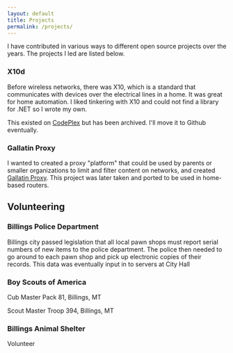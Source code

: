 ```yaml
---
layout: default
title: Projects
permalink: /projects/
---
```


I have contributed in various ways to different open source projects over the years. The projects
I led are listed below.


### X10d
Before wireless networks, there was X10, which is a standard that communicates with devices
over the electrical lines in a home. It was great for home automation. I liked tinkering with X10 and could not find
a library for .NET so I wrote my own.

This existed on [CodePlex](https://archive.codeplex.com/?p=x10d) but has been archived. I'll move
it to Github eventually.

### Gallatin Proxy
I wanted to created a proxy "platform" that could be used by parents or smaller organizations
to limit and filter content on networks, and created [Gallatin Proxy](https://github.com/williamoneill/Gallatin).
This project was later taken and ported to be used in home-based routers. 

## Volunteering

### Billings Police Department
Billings city passed legislation that all local pawn shops must report
serial numbers of new items to the police department. The police then
needed to go around to each pawn shop and pick up electronic copies of
their records. This data was eventually input in to servers at City
Hall

### Boy Scouts of America
Cub Master Pack 81, Billings, MT

Scout Master Troop 394, Billings, MT

### Billings Animal Shelter
Volunteer
